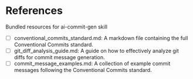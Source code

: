 # References

Bundled resources for ai-commit-gen skill

- [ ] conventional_commits_standard.md: A markdown file containing the full Conventional Commits standard.
- [ ] git_diff_analysis_guide.md: A guide on how to effectively analyze git diffs for commit message generation.
- [ ] commit_message_examples.md: A collection of example commit messages following the Conventional Commits standard.
